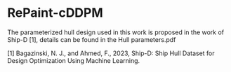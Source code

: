 # RePaint-cDDPM
The parameterized hull design used in this work is proposed in the work of Ship-D [1], details can be found in the Hull parameters.pdf


[1]    Bagazinski, N. J., and Ahmed, F., 2023, Ship-D: Ship Hull Dataset for Design Optimization Using Machine Learning. 
